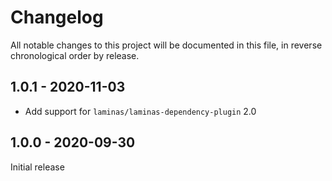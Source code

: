 # Changelog

All notable changes to this project will be documented in this file, in reverse chronological order by release.

## 1.0.1 - 2020-11-03
* Add support for `laminas/laminas-dependency-plugin` 2.0

## 1.0.0 - 2020-09-30
Initial release

